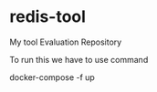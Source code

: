 # redis-tool
My tool Evaluation Repository

To run this we have to use command 

docker-compose -f <name of the file> up 
